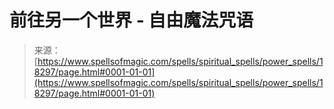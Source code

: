 <!--yml

category: 未分类

date: 2024-06-12 18:59:51

-->

# 前往另一个世界 - 自由魔法咒语

> 来源：[https://www.spellsofmagic.com/spells/spiritual_spells/power_spells/18297/page.html#0001-01-01](https://www.spellsofmagic.com/spells/spiritual_spells/power_spells/18297/page.html#0001-01-01)
